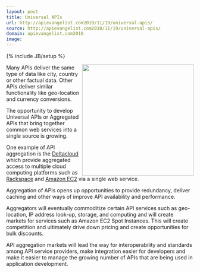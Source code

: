 ```yaml
---
layout: post
title: Universal APIs
url: http://apievangelist.com2010/11/19/universal-apis/
source: http://apievangelist.com2010/11/19/universal-apis/
domain: apievangelist.com2010
image: 
---
```

{% include JB/setup %}
<img src="http://kinlane-productions.s3.amazonaws.com/api-evangelist/wall-street.jpg" alt="" width="300" align="right" />Many APIs deliver the same type of data like city, country or other factual data.  Other APIs deliver similar functionality like geo-location and currency conversions.<p></p>
The opportunity to develop Universal APIs or Aggregated APIs that bring together common web services into a single source is growing.<p></p>
One example of API aggregation is the <a href="http://blog.apievangelist.com/2010/11/17/deltacloud-review/" target="_blank">Deltacloud</a> which provide aggregated access to multiple cloud computing platforms such as <a href="http://www.kinlane.com/category/rackspace/" target="_blank">Rackspace</a> and <a href="http://www.kinlane.com/category/amazon/amazon-ec2/" target="_blank">Amazon EC2</a> via a single web service.<p></p>
Aggregation of APIs opens up opportunities to provide redundancy, deliver caching and other ways of improve API availability and performance.<p></p>
Aggregators will eventually commoditize certain API services such as geo-location, IP address look-up, storage, and computing and will create markets for services such as Amazon EC2 Spot Instances.  This will create competition and ultimately drive down pricing and create opportunities for bulk discounts.<p></p>
API aggregation markets will lead the way for interoperability and standards among API service providers, make integration easier for developers and make it easier to manage the growing number of APIs that are being used in application development.
